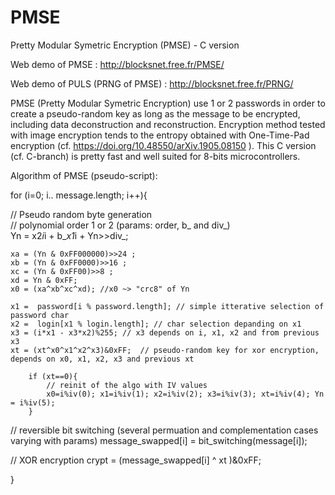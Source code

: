 # PMSE
Pretty Modular Symetric Encryption (PMSE) - C version

Web demo of PMSE :  http://blocksnet.free.fr/PMSE/

Web demo of PULS (PRNG of PMSE) : http://blocksnet.free.fr/PRNG/

PMSE (Pretty Modular Symetric Encryption) use 1 or 2 passwords in order to create a pseudo-random key as long as the message to be encrypted, including data deconstruction and reconstruction. Encryption method tested with image encryption tends to the entropy obtained with One-Time-Pad encryption (cf. https://doi.org/10.48550/arXiv.1905.08150 ). This C version (cf. C-branch) is pretty fast and well suited for 8-bits microcontrollers.


Algorithm of PMSE (pseudo-script):

for (i=0; i.. message.length; i++){

 // Pseudo random byte generation		
    // polynomial order 1 or 2  (params: order, b_ and div_)        
    Yn = x2*i*i + b_*x1*i + Yn>>div_; 
		
	xa = (Yn & 0xFF000000)>>24 ;
	xb = (Yn & 0xFF0000)>>16 ;
	xc = (Yn & 0xFF00)>>8 ;
	xd = Yn & 0xFF;
	x0 = (xa^xb^xc^xd); //x0 ~> "crc8" of Yn
				
	x1 =  password[i % password.length]; // simple itterative selection of password char
	x2 =  login[x1 % login.length]; // char selection depanding on x1
	x3 = (i*x1 - x3*x2)%255; // x3 depends on i, x1, x2 and from previous x3
	xt = (xt^x0^x1^x2^x3)&0xFF;  // pseudo-random key for xor encryption, depends on x0, x1, x2, x3 and previous xt
		
		if (xt==0){
			// reinit of the algo with IV values
			x0=i%iv(0); x1=i%iv(1); x2=i%iv(2); x3=i%iv(3); xt=i%iv(4); Yn = i%iv(5);
		}
  // reversible bit switching (several permuation and complementation cases varying with params)
	message_swapped[i] = bit_switching(message[i]);	

 // XOR encryption
	crypt = (message_swapped[i] ^ xt )&0xFF; 

}
